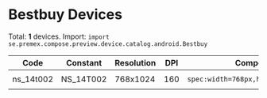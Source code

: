 # Bestbuy Devices

Total: **1** devices. Import: `import se.premex.compose.preview.device.catalog.android.Bestbuy`

| Code | Constant | Resolution | DPI | Compose Spec | Preview Usage |
|------|----------|------------|-----|-------------|---------------|
| ns_14t002 | NS_14T002 | 768x1024 | 160 | `spec:width=768px,height=1024px,dpi=160` | `@Preview(device = Bestbuy.NS_14T002)` |

<!-- Generated automatically. Do not edit manually. -->

